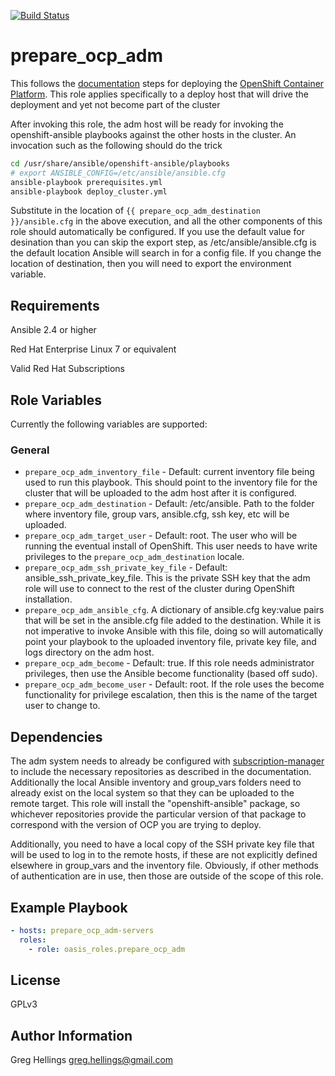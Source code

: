 [![Build Status](https://travis-ci.com/oasis-roles/prepare_ocp_adm.svg?branch=master)](https://travis-ci.com/oasis-roles/prepare_ocp_adm)

prepare\_ocp\_adm
===========

This follows the [documentation](https://docs.openshift.com/container-platform/3.11/install/host_preparation.html)
steps for deploying the [OpenShift Container Platform](https://www.openshift.com).
This role applies specifically to a deploy host that will drive the deployment
and yet not become part of the cluster

After invoking this role, the adm host will be ready for invoking the openshift-ansible
playbooks against the other hosts in the cluster. An invocation such as the following
should do the trick

```bash
cd /usr/share/ansible/openshift-ansible/playbooks
# export ANSIBLE_CONFIG=/etc/ansible/ansible.cfg
ansible-playbook prerequisites.yml
ansible-playbook deploy_cluster.yml
```

Substitute in the location of `{{ prepare_ocp_adm_destination }}/ansible.cfg` in the
above execution, and all the other components of this role should automatically be
configured. If you use the default value for desination than you can skip the export
step, as /etc/ansible/ansible.cfg is the default location Ansible will search in
for a config file. If you change the location of destination, then you will need
to export the environment variable.

Requirements
------------

Ansible 2.4 or higher

Red Hat Enterprise Linux 7 or equivalent

Valid Red Hat Subscriptions

Role Variables
--------------

Currently the following variables are supported:

### General

* `prepare_ocp_adm_inventory_file` - Default: current inventory file being used
  to run this playbook. This should point to the inventory file for the cluster
  that will be uploaded to the adm host after it is configured.
* `prepare_ocp_adm_destination` - Default: /etc/ansible. Path to the folder where
  inventory file, group vars, ansible.cfg, ssh key, etc will be uploaded.
* `prepare_ocp_adm_target_user` - Default: root. The user who will be running the
  eventual install of OpenShift. This user needs to have write privileges to the
  `prepare_ocp_adm_destination` locale.
* `prepare_ocp_adm_ssh_private_key_file` - Default: ansible\_ssh\_private\_key\_file.
  This is the private SSH key that the adm role will use to connect to the rest of
  the cluster during OpenShift installation.
* `prepare_ocp_adm_ansible_cfg`. A dictionary of ansible.cfg key:value pairs that
  will be set in the ansible.cfg file added to the destination. While it is not
  imperative to invoke Ansible with this file, doing so will automatically point
  your playbook to the uploaded inventory file, private key file, and logs
  directory on the adm host.
* `prepare_ocp_adm_become` - Default: true. If this role needs administrator
  privileges, then use the Ansible become functionality (based off sudo).
* `prepare_ocp_adm_become_user` - Default: root. If the role uses the become
  functionality for privilege escalation, then this is the name of the target
  user to change to.

Dependencies
------------

The adm system needs to already be configured with [subscription-manager](https://github.com/oasis-roles/rhsm)
to include the necessary repositories as described in the documentation. Additionally the local
Ansible inventory and group\_vars folders need to already exist on the local system so that they
can be uploaded to the remote target. This role will install the "openshift-ansible" package, so
whichever repositories provide the particular version of that package to correspond with the version
of OCP you are trying to deploy.

Additionally, you need to have a local copy of the SSH private key file that will be used to
log in to the remote hosts, if these are not explicitly defined elsewhere in group\_vars and
the inventory file. Obviously, if other methods of authentication are in use, then those are
outside of the scope of this role.

Example Playbook
----------------

```yaml
- hosts: prepare_ocp_adm-servers
  roles:
    - role: oasis_roles.prepare_ocp_adm
```

License
-------

GPLv3

Author Information
------------------

Greg Hellings <greg.hellings@gmail.com>

